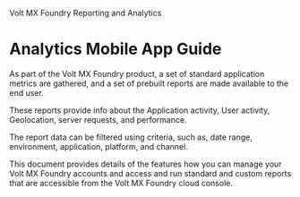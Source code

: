                    

Volt MX  Foundry Reporting and Analytics

Analytics Mobile App Guide
==========================

As part of the Volt MX Foundry product, a set of standard application metrics are gathered, and a set of prebuilt reports are made available to the end user.

These reports provide info about the Application activity, User activity, Geolocation, server requests, and performance.

The report data can be filtered using criteria, such as, date range, environment, application, platform, and channel.

This document provides details of the features how you can manage your Volt MX Foundry accounts and access and run standard and custom reports that are accessible from the Volt MX Foundry cloud console.

